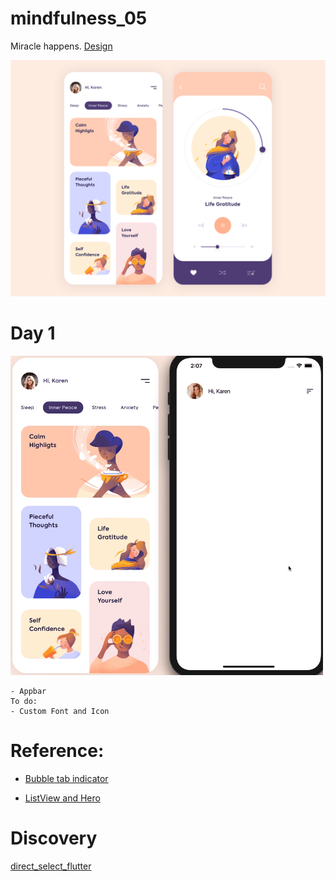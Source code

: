 # mindfulness_05



Miracle happens. <a href="https://dribbble.com/shots/7424303-Mobile-App-Mindfulness">Design</a>

<img src ="design/mindfulness_05.png">



# Day 1

<img src ="process/day1.gif" width ="500">

    - Appbar
    To do:
    - Custom Font and Icon
# Reference:
- <a href="https://pub.dev/packages/bubble_tab_indicator"> Bubble tab indicator</a>

- <a href="https://www.youtube.com/watch?v=lrMCjIYpnjg&t=442s">  ListView and Hero</a>


# Discovery
<a href="https://pub.dev/packages/direct_select_flutter">direct_select_flutter</a>

